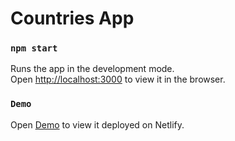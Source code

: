 # Countries App

### `npm start`

Runs the app in the development mode.\
Open [http://localhost:3000](http://localhost:3000) to view it in the browser.

### `Demo`

Open [Demo](https://app.netlify.com/sites/laughing-keller-4d478a/deploys/6093106d37ec2531af1459eb) to view it deployed on Netlify.
